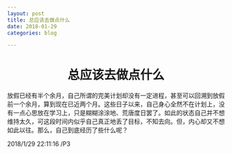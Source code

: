 ```yaml
---
layout: post
title: 总应该去做点什么
date: 2018-01-29
categories: blog

---
```


# <center>总应该去做点什么 #

放假已经有半个余月，自己所谓的完美计划却没有一定进程，甚至可以回溯到放假前一个余月，算到现在已近两个月。这些日子以来，自己身心全然不在计划上，没有一点心思放在学习上，只是糊糊涂涂地、荒唐度日罢了。如此的状态自己并不想维持太久，可这段时间内似乎自己真正地丢了目标，不知去向。但，内心却又不想如此以往。那么，自己到底经历了些什么呢？

2018/1/29 22:11:16 /P3